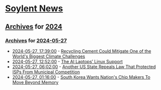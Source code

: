 # [Soylent News](../../../README.md)

## [Archives](../../index.md) for [2024](../index.md)

### [Archives](../../index.md) for [2024-05-27](index.md)

* [2024-05-27, 17:39:00](https://soylentnews.org/article.pl?sid=24/05/26/0756200&from=rss) - [Recycling Cement Could Mitigate One of the World's Biggest Climate Challenges](https://soylentnews.org/article.pl?sid=24/05/26/0756200&from=rss)
* [2024-05-27, 12:52:00](https://soylentnews.org/article.pl?sid=24/05/26/071211&from=rss) - [The AI Laptops’ Linux Support](https://soylentnews.org/article.pl?sid=24/05/26/071211&from=rss)
* [2024-05-27, 06:02:00](https://soylentnews.org/article.pl?sid=24/05/25/2026228&from=rss) - [Another US State Repeals Law That Protected ISPs From Municipal Competition](https://soylentnews.org/article.pl?sid=24/05/25/2026228&from=rss)
* [2024-05-27, 01:16:00](https://soylentnews.org/article.pl?sid=24/05/25/1837231&from=rss) - [South Korea Wants Nation's Chip Makers To Move Beyond Memory](https://soylentnews.org/article.pl?sid=24/05/25/1837231&from=rss)
